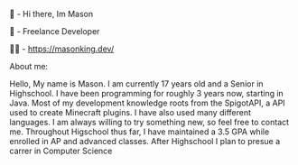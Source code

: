 👋 - Hi there, Im Mason

👀 - Freelance Developer

👨‍💻 - https://masonking.dev/

About me:

Hello, My name is Mason. I am currently 17 years old and a Senior in Highschool. I have been programming for roughly 3 years now, 
starting in Java. Most of my development knowledge roots from the SpigotAPI, a API used to create Minecraft plugins. 
I have also used many different languages. I am always willing to try something new, so feel free to contact me. Throughout Higschool thus far,
I have maintained a 3.5 GPA while enrolled in AP and advanced classes. After Highschool I plan to presue a carrer in Computer Science
